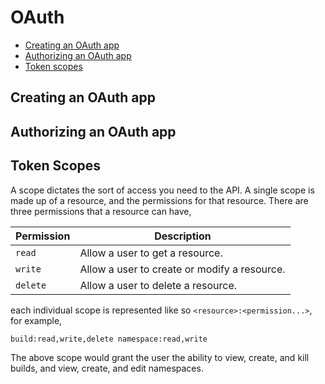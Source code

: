 # OAuth

* [Creating an OAuth app](#creating-an-oauth-app)
* [Authorizing an OAuth app](#authorizing-an-oauth-app)
* [Token scopes](#token-scopes)

## Creating an OAuth app

## Authorizing an OAuth app

## Token Scopes

A scope dictates the sort of access you need to the API. A single scope is made
up of a resource, and the permissions for that resource. There are three
permissions that a resource can have,

| Permission | Description                                  |
|------------|----------------------------------------------|
| `read`     | Allow a user to get a resource.              |
| `write`    | Allow a user to create or modify a resource. |
| `delete`   | Allow a user to delete a resource.           |

each individual scope is represented like so `<resource>:<permission...>`, for
example,

    build:read,write,delete namespace:read,write

The above scope would grant the user the ability to view, create, and kill
builds, and view, create, and edit namespaces.
